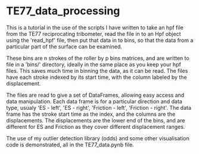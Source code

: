 # TE77_data_processing

This is a tutorial in the use of the scripts I have written to take an hpf file from the TE77 reciprocating tribometer, read the file in to an Hpf object using the 'read_hpf' file, then put that data in to bins, so that the data from a particular part of the surface can be examined. 

These bins are n strokes of the roller by p bins matrices, and are written to file in a 'bins/' directory, ideally in the same place as you keep your hpf files. This saves much time in binning the data, as it can be read. The files have each stroke indexed by its start time, with the column labeled by the displacement. 

The files are read to give a set of DataFrames, allowing easy access and data manipulation. Each data frame is for a particular direction and data type, usualy 'ES - left', 'ES - right', 'Friction - left', 'Friction - right'.  The data frame has the stroke start time as the index, and the columns are the displacements. The displacements are the lower end of the bins, and are different for ES and Friction as they cover different displacement ranges. 

The use of my outlier detection library (odds) and some other visualisation code is demonstrated, all in the TE77_data.pynb file.
